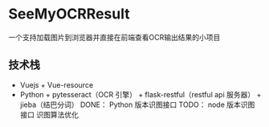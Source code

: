 # SeeMyOCRResult
一个支持加载图片到浏览器并直接在前端查看OCR输出结果的小项目

## 技术栈
- Vuejs + Vue-resource
- Python + pytesseract（OCR 引擎） + flask-restful（restful api 服务器） + jieba（结巴分词）
DONE：
Python 版本识图接口
TODO：
node 版本识图接口
识图算法优化
